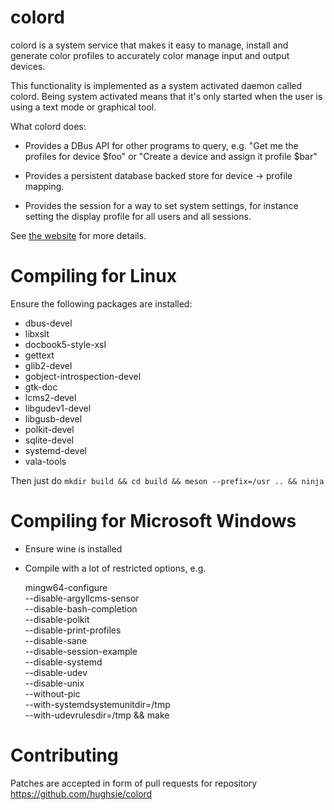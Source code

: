 colord
======

colord is a system service that makes it easy to manage, install and generate
color profiles to accurately color manage input and output devices.

This functionality is implemented as a system activated daemon called colord.
Being system activated means that it's only started when the user is using a
text mode or graphical tool.

What colord does:

* Provides a DBus API for other programs to query, e.g.
  "Get me the profiles for device $foo" or
  "Create a device and assign it profile $bar"

* Provides a persistent database backed store for device -> profile mapping.

* Provides the session for a way to set system settings, for instance
  setting the display profile for all users and all sessions.

See [the website](https://www.freedesktop.org/software/colord/) for more details.

Compiling for Linux
===================

Ensure the following packages are installed:

* dbus-devel
* libxslt
* docbook5-style-xsl
* gettext
* glib2-devel
* gobject-introspection-devel
* gtk-doc
* lcms2-devel
* libgudev1-devel
* libgusb-devel
* polkit-devel
* sqlite-devel
* systemd-devel
* vala-tools

Then just do `mkdir build && cd build && meson --prefix=/usr .. && ninja`

Compiling for Microsoft Windows
===============================

* Ensure wine is installed

* Compile with a lot of restricted options, e.g.

    mingw64-configure                               \
            --disable-argyllcms-sensor              \
            --disable-bash-completion               \
            --disable-polkit                        \
            --disable-print-profiles                \
            --disable-sane                          \
            --disable-session-example               \
            --disable-systemd                 \
            --disable-udev                          \
            --disable-unix                          \
            --without-pic                           \
            --with-systemdsystemunitdir=/tmp        \
            --with-udevrulesdir=/tmp && make

Contributing
============

Patches are accepted in form of pull requests for repository
https://github.com/hughsie/colord
